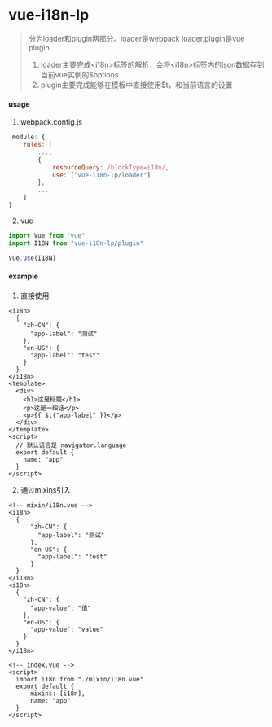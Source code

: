 # vue-i18n-lp
> 分为loader和plugin两部分。loader是webpack loader,plugin是vue plugin
> 1. loader主要完成\<i18n>标签的解析，会将\<i18n>标签内的json数据存到当前vue实例的$options
> 2. plugin主要完成能够在模板中直接使用$t，和当前语言的设置

#### usage
1. webpack.config.js
```js
 module: {
    rules: [
        ...,
        {
            resourceQuery: /blockType=i18n/,
            use: ["vue-i18n-lp/loader"]
        },
        ...
    ]
}
```
2. vue
```js
import Vue from "vue"
import I18N from "vue-i18n-lp/plugin"

Vue.use(I18N)
```


#### example
1. 直接使用
```vue
<i18n>
  {
    "zh-CN": {
      "app-label": "测试"
    },
    "en-US": {
      "app-label": "test"
    }
  }
</i18n>
<template>
  <div>
    <h1>这是标题</h1>
    <p>这是一段话</p>
    <p>{{ $t("app-label" }}</p>
  </div>
</template>
<script>
  // 默认语言是 navigator.language
  export default {
    name: "app"
  }
</script>
```
2. 通过mixins引入
```vue
<!-- mixin/i18n.vue -->
<i18n>
  {
      "zh-CN": {
        "app-label": "测试"
      },
      "en-US": {
        "app-label": "test"
      }
  }
</i18n>
<i18n>
  {
    "zh-CN": {
      "app-value": "值"
    },
    "en-US": {
      "app-value": "value"
    }
  }
</i18n>

<!-- index.vue -->
<script>
  import i18n from "./mixin/i18n.vue"
  export default {
      mixins: [i18n],
      name: "app"
  }
</script>
```